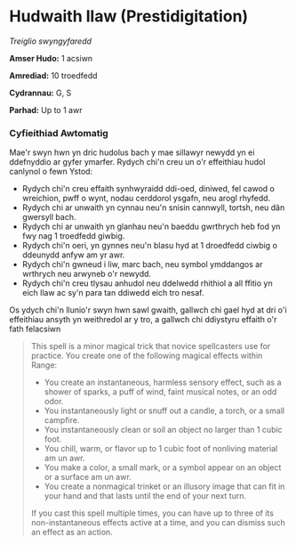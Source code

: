 # Hudwaith llaw (Prestidigitation)

*Treiglio swyngyfaredd*

**Amser Hudo:** 1 acsiwn

**Amrediad:** 10 troedfedd

**Cydrannau:** G, S

**Parhad:** Up to 1 awr

### Cyfieithiad Awtomatig

Mae'r swyn hwn yn dric hudolus bach y mae sillawyr newydd yn ei ddefnyddio ar gyfer ymarfer. Rydych chi'n creu un o'r effeithiau hudol canlynol o fewn Ystod:

- Rydych chi'n creu effaith synhwyraidd ddi-oed, diniwed, fel cawod o wreichion, pwff o wynt, nodau cerddorol ysgafn, neu arogl rhyfedd.
- Rydych chi ar unwaith yn cynnau neu'n snisin cannwyll, tortsh, neu dân gwersyll bach.
- Rydych chi ar unwaith yn glanhau neu'n baeddu gwrthrych heb fod yn fwy nag 1 troedfedd giwbig.
- Rydych chi'n oeri, yn gynnes neu'n blasu hyd at 1 droedfedd ciwbig o ddeunydd anfyw am yr awr.
- Rydych chi'n gwneud i liw, marc bach, neu symbol ymddangos ar wrthrych neu arwyneb o'r newydd.
- Rydych chi'n creu tlysau anhudol neu ddelwedd rhithiol a all ffitio yn eich llaw ac sy'n para tan ddiwedd eich tro nesaf.

Os ydych chi'n llunio'r swyn hwn sawl gwaith, gallwch chi gael hyd at dri o'i effeithiau ansyth yn weithredol ar y tro, a gallwch chi ddiystyru effaith o'r fath felacsiwn

>  This spell is a minor magical trick that novice spellcasters use for practice. You create one of the following magical effects within Range:
>  
>  - You create an instantaneous, harmless sensory effect, such as a shower of sparks, a puff of wind, faint musical notes, or an odd odor.
>  - You instantaneously light or snuff out a candle, a torch, or a small campfire.
>  - You instantaneously clean or soil an object no larger than 1 cubic foot.
>  - You chill, warm, or flavor up to 1 cubic foot of nonliving material am un awr.
>  - You make a color, a small mark, or a symbol appear on an object or a surface am un awr.
>  - You create a nonmagical trinket or an illusory image that can fit in your hand and that lasts until the end of your next turn.
>  
>  If you cast this spell multiple times, you can have up to three of its non-instantaneous effects active at a time, and you can dismiss such an effect as an action.